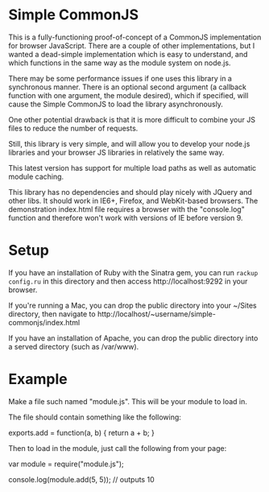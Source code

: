 Simple CommonJS
===============

This is a fully-functioning proof-of-concept of a CommonJS implementation for browser JavaScript. There are a couple of other implementations, but I wanted a dead-simple implementation which is easy to understand, and which functions in the same way as the module system on node.js.

There may be some performance issues if one uses this library in a synchronous manner. There is an optional second argument (a callback function with one argument, the module desired), which if specified, will cause the Simple CommonJS to load the library asynchronously.

One other potential drawback is that it is more difficult to combine your JS files to reduce the number of requests.

Still, this library is very simple, and will allow you to develop your node.js libraries and your browser JS libraries in relatively the same way.

This latest version has support for multiple load paths as well as automatic module caching.

This library has no dependencies and should play nicely with JQuery and other libs. It should work in IE6+, Firefox, and WebKit-based browsers. The demonstration index.html file requires a browser with the "console.log" function and therefore won't work with versions of IE before version 9.

Setup
=====

If you have an installation of Ruby with the Sinatra gem, you can run `rackup config.ru` in this directory and then access http://localhost:9292 in your browser.

If you're running a Mac, you can drop the public directory into your ~/Sites directory, then navigate to http://localhost/~username/simple-commonjs/index.html

If you have an installation of Apache, you can drop the public directory into a served directory (such as /var/www).

Example
=======

Make a file such named "module.js". This will be your module to load in.

The file should contain something like the following:

  exports.add = function(a, b) { return a + b; }

Then to load in the module, just call the following from your page:

  var module = require("module.js");
  
  console.log(module.add(5, 5)); // outputs 10
